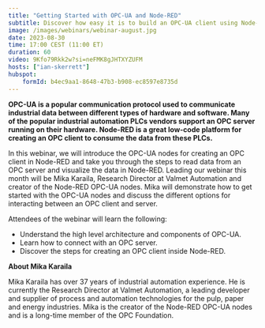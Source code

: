 ```yaml
---
title: "Getting Started with OPC-UA and Node-RED"
subtitle: Discover how easy it is to build an OPC-UA client using Node-RED
image: /images/webinars/webinar-august.jpg
date: 2023-08-30
time: 17:00 CEST (11:00 ET) 
duration: 60
video: 9Kfo79Rkk2w?si=neFMK8gJHTXYZUFM
hosts: ["ian-skerrett"]
hubspot:
    formId: b4ec9aa1-8648-47b3-b908-ec8597e8735d
---
```


**OPC-UA is a popular communication protocol used to communicate industrial data between different types of hardware and software. Many of the popular industrial automation PLCs vendors support an OPC server running on their hardware. Node-RED is a great low-code platform for creating an OPC client to consume the data from these PLCs.**

<!--more-->

In this webinar, we will introduce the OPC-UA nodes for creating an OPC client in Node-RED and take you through the steps to read data from an OPC server and visualize the data in Node-RED. Leading our webinar this month will be Mika Karaila, Research Director at Valmet Automation and creator of the Node-RED OPC-UA nodes. Mika will demonstrate how to get started with the OPC-UA nodes and discuss the different options for interacting between an OPC client and server.

Attendees of the webinar will learn the following:
- Understand the high level architecture and components of OPC-UA.
- Learn how to connect with an OPC server.
- Discover the steps for creating an OPC client inside Node-RED.


**About Mika Karaila**

Mika Karaila has over 37 years of industrial automation experience. He is currently the Research Director at Valmet Automation, a leading developer and supplier of process and automation technologies for the pulp, paper and energy industries. Mika is the creator of the Node-RED OPC-UA nodes and is a long-time member of the OPC Foundation.

